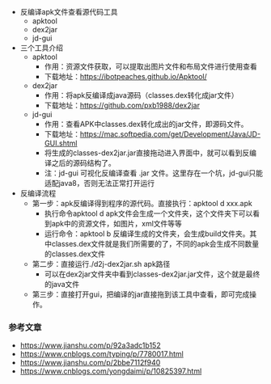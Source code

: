 




- 反编译apk文件查看源代码工具
    - apktool
    - dex2jar
    - jd-gui
- 三个工具介绍
    - apktool
        - 作用：资源文件获取，可以提取出图片文件和布局文件进行使用查看
        - 下载地址：https://ibotpeaches.github.io/Apktool/
    - dex2jar
        - 作用：将apk反编译成java源码（classes.dex转化成jar文件）
        - 下载地址：https://github.com/pxb1988/dex2jar
    - jd-gui
        - 作用：查看APK中classes.dex转化成出的jar文件，即源码文件。
        - 下载地址：https://mac.softpedia.com/get/Development/Java/JD-GUI.shtml
        - 将生成的classes-dex2jar.jar直接拖动进入界面中，就可以看到反编译之后的源码结构了。
        - 注：jd-gui 可视化反编译查看 .jar 文件。这里存在一个坑，jd-gui只能适配java8，否则无法正常打开运行
- 反编译流程
    - 第一步：apk反编译得到程序的源代码。直接执行：apktool d xxx.apk
        - 执行命令apktool d apk文件会生成一个文件夹，这个文件夹下可以看到apk中的资源文件，如图片，xml文件等等
        - 运行命令：apktool b 反编译生成的文件夹，会生成build文件夹。其中classes.dex文件就是我们所需要的了，不同的apk会生成不同数量的classes.dex文件
    - 第二步：直接运行./d2j-dex2jar.sh apk路径
        - 可以在dex2jar文件夹中看到classes-dex2jar.jar文件，这个就是最终的java文件
    - 第三步：直接打开gui，把编译的jar直接拖到该工具中查看，即可完成操作。



### 参考文章
- https://www.jianshu.com/p/92a3adc1b152
- https://www.cnblogs.com/typing/p/7780017.html
- https://www.jianshu.com/p/2bbe7112f940
- https://www.cnblogs.com/yongdaimi/p/10825397.html








